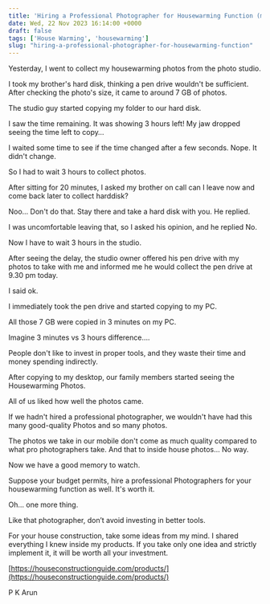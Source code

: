 ```yaml
---
title: 'Hiring a Professional Photographer for Housewarming Function (my thoughts)'
date: Wed, 22 Nov 2023 16:14:00 +0000
draft: false
tags: ['House Warming', 'housewarming']
slug: "hiring-a-professional-photographer-for-housewarming-function"
---
```


Yesterday, I went to collect my housewarming photos from the photo studio.

I took my brother's hard disk, thinking a pen drive wouldn't be sufficient. After checking the photo's size, it came to around 7 GB of photos.

The studio guy started copying my folder to our hard disk.

I saw the time remaining. It was showing 3 hours left! My jaw dropped seeing the time left to copy…

I waited some time to see if the time changed after a few seconds. Nope. It didn't change.

So I had to wait 3 hours to collect photos.

After sitting for 20 minutes, I asked my brother on call can I leave now and come back later to collect harddisk?

Noo… Don't do that. Stay there and take a hard disk with you. He replied.

I was uncomfortable leaving that, so I asked his opinion, and he replied No.

Now I have to wait 3 hours in the studio.

After seeing the delay, the studio owner offered his pen drive with my photos to take with me and informed me he would collect the pen drive at 9.30 pm today.

I said ok.

I immediately took the pen drive and started copying to my PC.

All those 7 GB were copied in 3 minutes on my PC.

Imagine 3 minutes vs 3 hours difference….

People don't like to invest in proper tools, and they waste their time and money spending indirectly.

After copying to my desktop, our family members started seeing the Housewarming Photos.

All of us liked how well the photos came.

If we hadn't hired a professional photographer, we wouldn't have had this many good-quality Photos and so many photos.

The photos we take in our mobile don't come as much quality compared to what pro photographers take. And that to inside house photos… No way.

Now we have a good memory to watch.

Suppose your budget permits, hire a professional Photographers for your housewarming function as well. It's worth it.

Oh… one more thing.

Like that photographer, don’t avoid investing in better tools.

For your house construction, take some ideas from my mind. I shared everything I knew inside my products. If you take only one idea and strictly implement it, it will be worth all your investment.

[https://houseconstructionguide.com/products/](https://houseconstructionguide.com/products/)

P K Arun